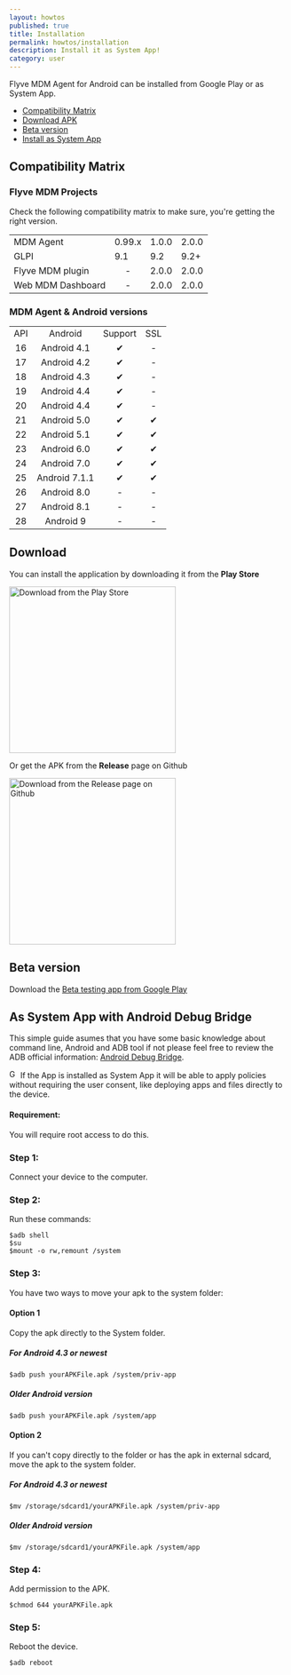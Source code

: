 ```yaml
---
layout: howtos
published: true
title: Installation
permalink: howtos/installation
description: Install it as System App!
category: user
---
```


Flyve MDM Agent for Android can be installed from Google Play or as System App.

* [Compatibility Matrix](#matrix)
* [Download APK](#download)
* [Beta version](#beta-version)
* [Install as System App](#system-app)

## <a name="matrix"></a> Compatibility Matrix

### Flyve MDM Projects

Check the following compatibility matrix to make sure, you're getting the right version.

<table class="zebra-table">
    <tr>
        <td>MDM Agent</td>
        <td>0.99.x</td>
        <td>1.0.0</td>
        <td>2.0.0</td>
    </tr>
    <tr>
        <td>GLPI</td>
        <td>9.1</td>
        <td>9.2</td>
        <td>9.2+</td>
    </tr>
    <tr>
        <td>Flyve MDM plugin</td>
        <td align="center">-</td>
        <td>2.0.0</td>
        <td>2.0.0</td>
    </tr>
    <tr>
        <td>Web MDM Dashboard</td>
        <td align="center">-</td>
        <td>2.0.0</td>
        <td>2.0.0</td>
    </tr>
</table>

### MDM Agent & Android versions

<table class="zebra-table">
    <tr>
        <td align="center">API</td>
        <td align="center">Android</td>
        <td align="center">Support</td>
        <td align="center">SSL</td>
    </tr>
    <tr>
        <td align="center">16</td>
        <td align="center">Android 4.1</td>
        <td align="center">✔︎</td>
        <td align="center">-</td>
    </tr>
    <tr>
        <td align="center">17</td>
        <td align="center">Android 4.2</td>
        <td align="center">✔︎</td>
        <td align="center">-</td>
    </tr>
    <tr>
        <td align="center">18</td>
        <td align="center">Android 4.3</td>
        <td align="center">✔︎</td>
        <td align="center">-</td>
    </tr>
    <tr>
        <td align="center">19</td>
        <td align="center">Android 4.4</td>
        <td align="center">✔︎</td>
        <td align="center">-</td>
    </tr>
    <tr>
        <td align="center">20</td>
        <td align="center">Android 4.4</td>
        <td align="center">✔︎</td>
        <td align="center">-</td>
    </tr>
    <tr>
        <td align="center">21</td>
        <td align="center">Android 5.0</td>
        <td align="center">✔︎</td>
        <td align="center">✔︎</td>
    </tr>
    <tr>
        <td align="center">22</td>
        <td align="center">Android 5.1</td>
        <td align="center">✔︎</td>
        <td align="center">✔︎</td>
    </tr>
    <tr>
        <td align="center">23</td>
        <td align="center">Android 6.0</td>
        <td align="center">✔︎</td>
        <td align="center">✔︎</td>
    </tr>
    <tr>
        <td align="center">24</td>
        <td align="center">Android 7.0</td>
        <td align="center">✔︎</td>
        <td align="center">✔︎</td>
    </tr>
    <tr>
        <td align="center">25</td>
        <td align="center">Android 7.1.1</td>
        <td align="center">✔︎</td>
        <td align="center">✔︎</td>
    </tr>
    <tr>
        <td align="center">26</td>
        <td align="center">Android 8.0</td>
        <td align="center">-</td>
        <td align="center">-</td>
    </tr>
    <tr>
        <td align="center">27</td>
        <td align="center">Android 8.1</td>
        <td align="center">-</td>
        <td align="center">-</td>
    </tr>
    <tr>
        <td align="center">28</td>
        <td align="center">Android 9</td>
        <td align="center">-</td>
        <td align="center">-</td>
    </tr>
</table>

## Download

You can install the application by downloading it from the **Play Store**

<a href="https://play.google.com/store/apps/details?id=org.flyve.mdm.agent" target="_blank"><img src="https://user-images.githubusercontent.com/663460/26973322-4ddf78a4-4d16-11e7-8b58-4c03b4bc2490.png" width="300" alt="Download from the Play Store"></a>

<!--Or from **F-Droid**

<a href="" target="_blank"><img src="https://camo.githubusercontent.com/f9574a79e3fe61202392c44e55f0bdab261a9561/68747470733a2f2f662d64726f69642e6f72672f62616467652f6765742d69742d6f6e2e706e67" width="300" alt="Download from the F-Droid"></a>-->

Or get the APK from the **Release** page on Github

<a href="https://github.com/flyve-mdm/android-mdm-agent/releases" target="_blank"><img src="https://user-images.githubusercontent.com/663460/26973090-f8fdc986-4d14-11e7-995a-e7c5e79ed925.png" width="300" alt="Download from the Release page on Github"></a>

## Beta version

Download the [Beta testing app from Google Play](https://play.google.com/apps/testing/org.flyve.mdm.agent)

## <a name="system-app"></a>As System App with Android Debug Bridge

This simple guide asumes that you have some basic knowledge about command line, Android and ADB tool if not please feel free to review the ADB official information: [Android Debug Bridge](https://developer.android.com/studio/command-line/adb.html?hl=es-419).

<img src="{{ '/images/picto-information.png' | absolute_url }}" alt="Good to know: " height="16px">  If the App is installed as System App it will be able to apply policies without requiring the user consent, like deploying apps and files directly to the device.

#### Requirement:

You will require root access to do this.

### Step 1:

Connect your device to the computer.

### Step 2:

Run these commands:

```shell
$adb shell
$su
$mount -o rw,remount /system
```

### Step 3:

You have two ways to move your apk to the system folder:

#### Option 1

Copy the apk directly to the System folder.

##### For Android 4.3 or newest

```shell
$adb push yourAPKFile.apk /system/priv-app
```

##### Older Android version

```shell
$adb push yourAPKFile.apk /system/app
```

#### Option 2

If you can't copy directly to the folder or has the apk in external sdcard, move the apk to the system folder.

##### For Android 4.3 or newest

```shell
$mv /storage/sdcard1/yourAPKFile.apk /system/priv-app
```

##### Older Android version

```shell
$mv /storage/sdcard1/yourAPKFile.apk /system/app
```

### Step 4:

Add permission to the APK.

```shell
$chmod 644 yourAPKFile.apk
```

### Step 5:

Reboot the device.

```shell
$adb reboot
```